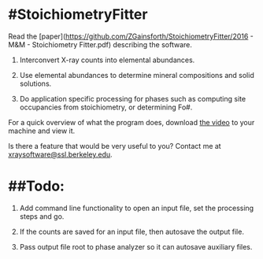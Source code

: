 #StoichiometryFitter
====================

Read the [paper](https://github.com/ZGainsforth/StoichiometryFitter/2016 - M&M - Stoichiometry Fitter.pdf) describing the software.


1) Interconvert X-ray counts into elemental abundances.

2) Use elemental abundances to determine mineral compositions and solid solutions.

3) Do application specific processing for phases such as computing site occupancies from stoichiometry, or determining Fo#.

For a quick overview of what the program does, download [the video](https://www.youtube.com/watch?v=OrgHYjvGTHI) to your machine and view it.

Is there a feature that would be very useful to you?  Contact me at xraysoftware@ssl.berkeley.edu.

##Todo:
====================

1) Add command line functionality to open an input file, set the processing steps and go.

2) If the counts are saved for an input file, then autosave the output file.

3) Pass output file root to phase analyzer so it can autosave auxiliary files.


